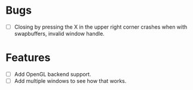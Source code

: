 # Bugs
- [ ] Closing by pressing the X in the upper right corner crashes when with swapbuffers, invalid window handle.

# Features
- [ ] Add OpenGL backend support.
- [ ] Add multiple windows to see how that works.
